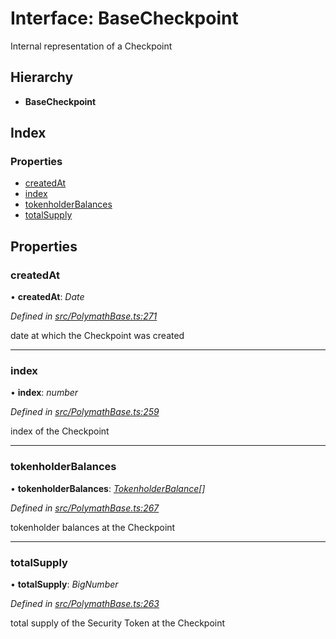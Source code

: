 # Interface: BaseCheckpoint

Internal representation of a Checkpoint

## Hierarchy

* **BaseCheckpoint**

## Index

### Properties

* [createdAt](_polymathbase_.basecheckpoint.md#createdat)
* [index](_polymathbase_.basecheckpoint.md#index)
* [tokenholderBalances](_polymathbase_.basecheckpoint.md#tokenholderbalances)
* [totalSupply](_polymathbase_.basecheckpoint.md#totalsupply)

## Properties

###  createdAt

• **createdAt**: *Date*

*Defined in [src/PolymathBase.ts:271](https://github.com/PolymathNetwork/polymath-sdk/blob/e8bbc1e/src/PolymathBase.ts#L271)*

date at which the Checkpoint was created

___

###  index

• **index**: *number*

*Defined in [src/PolymathBase.ts:259](https://github.com/PolymathNetwork/polymath-sdk/blob/e8bbc1e/src/PolymathBase.ts#L259)*

index of the Checkpoint

___

###  tokenholderBalances

• **tokenholderBalances**: *[TokenholderBalance](_types_index_.tokenholderbalance.md)[]*

*Defined in [src/PolymathBase.ts:267](https://github.com/PolymathNetwork/polymath-sdk/blob/e8bbc1e/src/PolymathBase.ts#L267)*

tokenholder balances at the Checkpoint

___

###  totalSupply

• **totalSupply**: *BigNumber*

*Defined in [src/PolymathBase.ts:263](https://github.com/PolymathNetwork/polymath-sdk/blob/e8bbc1e/src/PolymathBase.ts#L263)*

total supply of the Security Token at the Checkpoint
